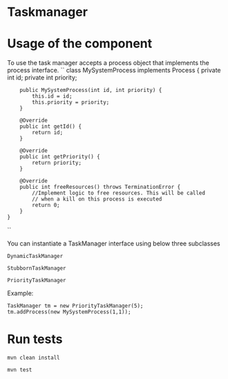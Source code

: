 # Taskmanager

# Usage of the component

To use the task manager accepts a process object that implements the process interface.
``
class MySystemProcess implements Process {
private int id;
private int priority;

        public MySystemProcess(int id, int priority) {
            this.id = id;
            this.priority = priority;
        }

        @Override
        public int getId() {
            return id;
        }

        @Override
        public int getPriority() {
            return priority;
        }

        @Override
        public int freeResources() throws TerminationError {
            //Implement logic to free resources. This will be called 
            // when a kill on this process is executed
            return 0;
        }
    }
``

You can instantiate a TaskManager interface using below three subclasses

``DynamicTaskManager``

``StubbornTaskManager``

``PriorityTaskManager``

Example:


    TaskManager tm = new PriorityTaskManager(5);
    tm.addProcess(new MySystemProcess(1,1));


# Run tests

 ``mvn clean install``
 
 ``mvn test`` 

